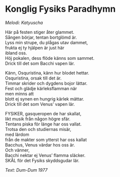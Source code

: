 # Konglig Fysiks Paradhymn
*Melodi: Katyuscha*

Här på festen stiger åter glammet.  
Sången börjar, tentan bortglömd är.  
Lyss min strupe, du plågas utav dammet,  
frukta ej ty hjälpen är just här  
ibland oss.  
Höj pokalen, dess flöde känns som sammet.  
Drick till det som Bacchi vapen lär.  

Känn, Osquristina, känn hur blodet hettar.  
Osquristina, orsak till det är.  
Timmar skrider och dygdens bojor lättar.  
Fest och glädje kärleksflamman när  
men minns att  
blott ej synen en hungrig kärlek mättar.  
Drick till det som Venus’ vapen lär.  

FYSIKER, gasqueropen de har skallat,  
likt musik från någon högre sfär.  
Tentans piska för länge har oss vallat.  
Trotsa den och studiernas misär,  
med lärdom  
från de makter som ytterst har oss kallat  
Bacchus, Venus värdar hos oss är.  
Och vänner,  
Bacchi nektar ej Venus’ flamma släcker.  
SKÅL för det Fysiks skyddsgudar lär.  

*Text: Dum-Dum 1977*
